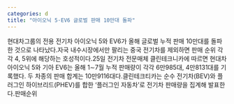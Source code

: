 ```yaml
---
categories: d
title: "아이오닉 5·EV6 글로벌 판매 10만대 돌파"
---
```

현대차그룹의 전용 전기차 아이오닉 5와 EV6가 올해 글로벌 누적 판매 10만대를 돌파한 것으로 나타났다.자국 내수시장에서만 팔리는 중국 전기차를 제외하면 판매 순위 각각 4, 5위에 해당하는 호성적이다.25일 전기차 전문매체 클린테크니카에 따르면 현대차 아이오닉 5와 기아 EV6는 올해 1∼7월 누적 판매량이 각각 6만985대, 4만8131대를 기록했다. 두 차종의 판매 합계는 10만9116대다.클린테크티카는 순수 전기차(BEV)와 플러그인 하이브리드(PHEV)를 합한 ‘플러그인 자동차’로 전기차 판매량을 집계해 발표한다.판매순위